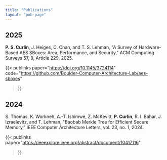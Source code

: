```yaml
---
title: "Publications"
layout: "pub-page"
---
```


## 2025


**P. S. Curlin**, J. Heiges, C. Chan, and T. S. Lehman, "A Survey of Hardware-Based AES SBoxes: Area, Performance, and Security," ACM Computing Surveys 57, 9, Article 229, 2025.

{{< publinks
    paper="https://doi.org/10.1145/3724114"
    code="https://github.com/Boulder-Computer-Architecture-Lab/aes-sboxes"
>}}

## 2024

S. Thomas, K. Workneh, A.-T. Ishimwe, Z. McKevitt, **P. Curlin**, R. I. Bahar, J. Izraelevitz, and T. Lehman, "Baobab Merkle Tree for Efficient Secure Memory," IEEE Computer Architecture Letters, vol. 23, no. 1, 2024.

{{< publinks
    paper="https://ieeexplore.ieee.org/abstract/document/10417116"
>}}

